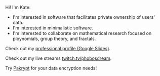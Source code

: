 Hi! I'm Kate:

* I'm interested in software that facilitates private ownership of users' data.
* I'm interested in minimalistic software.
* I'm interested to collaborate on mathematical research focused on ploynomials, group theory, and fractals.

Check out my [professional profile (Google Slides)](https://docs.google.com/presentation/d/1a66qnObg1pWMqD2QRX2OJgtLp2UzmESN0tmtQ_sPMaM/view?usp=sharing).

Check out my live streams [twitch.tv/phobosdream](https://www.twitch.tv/phobosdream).

Try [Pakrypt](https://app.pakrypt.com/) for your data encryption needs!
